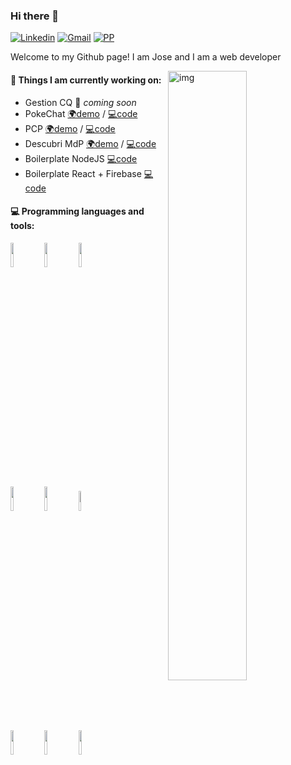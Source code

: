 ### Hi there 👋

[![Linkedin](https://img.shields.io/badge/-LinkedIn-blue?style=flat&logo=Linkedin&logoColor=white)](https://www.linkedin.com/in/jsemalvarez)
[![Gmail](https://img.shields.io/badge/-Gmail-c14438?style=flat&logo=Gmail&logoColor=white)](mailto:jsemalvarez@gmail.com)
[![PP](https://img.shields.io/badge/-Personal%20Page-yellowgreen)](https://alvarez-jose-maria.web.app/)
<!--
[![Github](https://img.shields.io/badge/-Github-000?style=flat&logo=Github&logoColor=white)](https://github.com/FernandoRoldan93)
-->

Welcome to my Github page! I am Jose and I am a web developer

<img align="right" alt="img" src="https://user-images.githubusercontent.com/19316261/123500453-8e4c7f00-d614-11eb-84a9-7c8812633ad5.jpeg" width="50%" height="auto" />


#### :muscle: Things I am currently working on: 
- Gestion CQ 🚀 *coming soon* 
- PokeChat [🌍demo](https://pogo-mdp-chat.web.app) / [💻code](https://pogo-mdp-chat.web.app)
- PCP [🌍demo](https://paseosconpequesmdp.web.app/) / [💻code](https://github.com/jsemalvarez/paseos-con-peques)
- Descubri MdP [🌍demo](https://descubrimdp.web.app/) / [💻code](https://github.com/jsemalvarez/descubri-mdp)
- Boilerplate NodeJS [💻code](https://github.com/jsemalvarez/node-ts-api-boilerplate)
- Boilerplate React + Firebase [💻code](https://github.com/jsemalvarez/react-firebase-boilerplate)



#### :computer: Programming languages and tools: 
<p>
  <!--
	<img width="50%" align="right" src="https://github-readme-stats.vercel.app/api?username=FernandoRoldan93&show_icons=true&hide_border=true" />
  -->

  <img width="10%" src="https://www.vectorlogo.zone/logos/javascript/javascript-ar21.svg">
  <img width="10%" src="https://www.vectorlogo.zone/logos/reactjs/reactjs-ar21.svg">
  <img width="10%" src="https://www.vectorlogo.zone/logos/nextjs/nextjs-ar21.svg">
  <br />
  <img width="10%" src="https://www.vectorlogo.zone/logos/nodejs/nodejs-ar21.svg">
  <img width="10%" src="https://www.vectorlogo.zone/logos/expressjs/expressjs-ar21.svg"> 
  <img width="9%" src="https://www.vectorlogo.zone/logos/nestjs/nestjs-ar21.svg">
  <br />
  <img width="10%" src="https://www.vectorlogo.zone/logos/mysql/mysql-ar21.svg">
  <img width="10%" src="https://www.vectorlogo.zone/logos/mongodb/mongodb-ar21.svg">
  <img width="10%" src="https://www.vectorlogo.zone/logos/postgresql/postgresql-ar21.svg">
</p>

<!--
**jsemalvarez/jsemalvarez** is a ✨ _special_ ✨ repository because its `README.md` (this file) appears on your GitHub profile.

Here are some ideas to get you started:

- 🔭 I’m currently working on ...
- 🌱 I’m currently learning ...
- 👯 I’m looking to collaborate on ...
- 🤔 I’m looking for help with ...
- 💬 Ask me about ...
- 📫 How to reach me: ...
- 😄 Pronouns: ...
- ⚡ Fun fact: ...
-->
